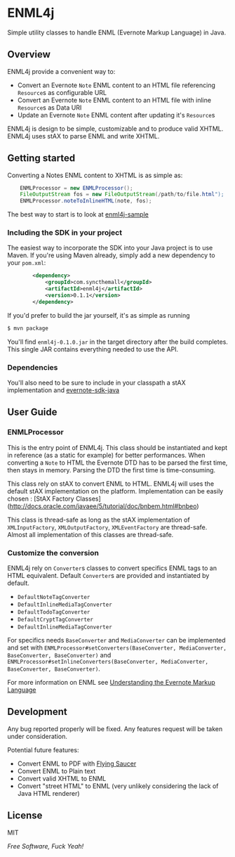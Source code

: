 ENML4j
======

Simple utility classes to handle ENML (Evernote Markup Language) in Java.

Overview
--------
ENML4j provide a convenient way to:

  * Convert an Evernote `Note` ENML content to an HTML file referencing `Resource`s as configurable URL
  * Convert an Evernote `Note` ENML content to an HTML file with inline `Resource`s as Data URI
  * Update an Evernote `Note` ENML content after updating it's `Resource`s 

ENML4j is design to be simple, customizable and to produce valid XHTML.
ENML4j uses stAX to parse ENML and write XHTML.

Getting started
-----
Converting a Notes ENML content to XHTML is as simple as:

```java
    ENMLProcessor = new ENMLProcessor();
    FileOutputStream fos = new FileOutputStream(/path/to/file.html");
    ENMLProcessor.noteToInlineHTML(note, fos);
```

The best way to start is to look at [enml4j-sample](https://github.com/vanduynslagerp/enml4j-sample)

### Including the SDK in your project

The easiest way to incorporate the SDK into your Java project is to use Maven. If you're using Maven already, simply add a new dependency to your `pom.xml`:

```xml
    	<dependency>
			<groupId>com.syncthemall</groupId>
			<artifactId>enml4j</artifactId>
			<version>0.1.1</version>
		</dependency>
```

If you'd prefer to build the jar yourself, it's as simple as running

```bash
$ mvn package
```

You'll find `enml4j-0.1.0.jar` in the target directory after the build completes. This single JAR contains everything needed to use the API.

### Dependencies

You'll also need to be sure to include in your classpath a stAX implementation and [evernote-sdk-java](https://github.com/evernote/evernote-sdk-java)

User Guide
-------------
### ENMLProcessor

This is the entry point of ENML4j. This class should be instantiated and kept in reference (as a static for example) for better performances. When
converting a `Note` to HTML the Evernote DTD has to be parsed the first time, then stays in memory. Parsing the DTD the first time is time-consuming.


This class rely on stAX to convert ENML to HTML. ENML4j will uses the default stAX implementation on the platform. Implementation can be easily chosen : [StAX Factory Classes]
(http://docs.oracle.com/javaee/5/tutorial/doc/bnbem.html#bnbeo)

This class is thread-safe as long as the stAX implementation of `XMLInputFactory`, `XMLOutputFactory`, `XMLEventFactory` are thread-safe. Almost all implementation of this classes are thread-safe.

### Customize the conversion

ENML4j rely on `Converter`s classes to convert specifics ENML tags to an HTML equivalent. Default `Converter`s are provided and instantiated by default.

  * `DefaultNoteTagConverter`
  * `DefaultInlineMediaTagConverter`
  * `DefaultTodoTagConverter`
  * `DefaultCryptTagConverter`
  * `DefaultInlineMediaTagConverter`

For specifics needs `BaseConverter` and `MediaConverter` can be implemented and set with
`ENMLProcessor#setConverters(BaseConverter, MediaConverter, BaseConverter, BaseConverter)` and `ENMLProcessor#setInlineConverters(BaseConverter, MediaConverter, BaseConverter, BaseConverter)`.

For more information on ENML see [Understanding the Evernote Markup Language](http://dev.evernote.com/start/core/enml.php)

Development
-----------
Any bug reported properly will be fixed.
Any features request will be taken under consideration.

Potential future features:
  * Convert ENML to PDF with [Flying Saucer](https://github.com/flyingsaucerproject/flyingsaucer)
  * Convert ENML to Plain text
  * Convert valid XHTML to ENML
  * Convert "street HTML" to ENML (very unlikely considering the lack of Java HTML renderer)

License
-------
MIT

*Free Software, Fuck Yeah!*   
